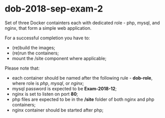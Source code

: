 # dob-2018-sep-exam-2
Set of three Docker containters each with dedicated role - php, mysql, and nginx, that form a simple web application.

For a successful completion you have to:
 - (re)build the images;
 - (re)run the containers;
 - mount the /site component where applicable;

Please note that:
 - each container should be named after the following rule - **dob-role**, where role is *php*, *mysql*, or *nginx*;
 - mysql password is expected to be **Exam-2018-12**;
 - nginx is set to listen on port **80**;
 - php files are expected to be in the **/site** folder of both nginx and php containers;
 - nginx container should be started after php;

